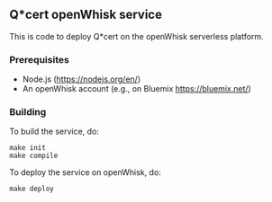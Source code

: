 ## Q\*cert openWhisk service

This is code to deploy Q\*cert on the openWhisk serverless platform.

### Prerequisites

- Node.js (https://nodejs.org/en/)
- An openWhisk account (e.g., on Bluemix https://bluemix.net/)

### Building

To build the service, do:

```
make init
make compile
```

To deploy the service on openWhisk, do:

```
make deploy
```
